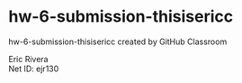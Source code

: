 # hw-6-submission-thisisericc
hw-6-submission-thisisericc created by GitHub Classroom

Eric Rivera\
Net ID: ejr130
